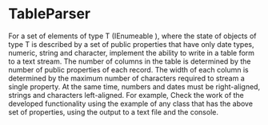 # TableParser
For a set of elements of type T (IEnumeable <T>), where the state of objects of type T is described by a set of public properties that have only date types, numeric, string and character, implement the ability to write in a table form to a text stream.
The number of columns in the table is determined by the number of public properties of each record. The width of each column is determined by the maximum number of characters required to stream a single property. At the same time, numbers and dates must be right-aligned, strings and characters left-aligned. For example,
Check the work of the developed functionality using the example of any class that has the above set of properties, using the output to a text file and the console.
